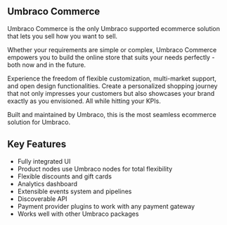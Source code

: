 ## Umbraco Commerce

Umbraco Commerce is the only Umbraco supported ecommerce solution that lets you sell how you want to sell.

Whether your requirements are simple or complex, Umbraco Commerce empowers you to build the online store that suits your needs perfectly - both now and in the future. 

Experience the freedom of flexible customization, multi-market support, and open design functionalities. Create a personalized shopping journey that not only impresses your customers but also showcases your brand exactly as you envisioned. All while hitting your KPIs. 

Built and maintained by Umbraco, this is the most seamless ecommerce solution for Umbraco. 

## Key Features

* Fully integrated UI
* Product nodes use Umbraco nodes for total flexibility
* Flexible discounts and gift cards
* Analytics dashboard
* Extensible events system and pipelines
* Discoverable API
* Payment provider plugins to work with any payment gateway
* Works well with other Umbraco packages
